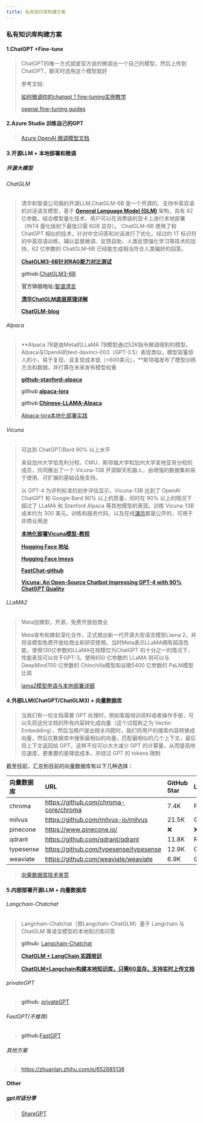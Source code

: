 ```yaml
---
title: 私有知识库构建方案
---
```


### 私有知识库构建方案

#### 1.ChatGPT +Fine-tune

>ChatGPT的唯一方式就是官方说的微调出一个自己的模型，然后上传到ChatGPT，聊天时选用这个模型就好
>
>参考文档:
>
>[如何微调你的chatgpt？fine-tuning实例教学](https://www.youtube.com/watch?v=mzz1ldrRcuc)
>
>[openai fine-tuning guides](https://platform.openai.com/docs/guides/fine-tuning/fine-tuning)	

#### 2.Azure  Studio 训练自己的GPT

>[Azure OpenAI 微调模型文档](https://learn.microsoft.com/zh-cn/azure/ai-services/openai/how-to/fine-tuning?tabs=turbo%2Cpython&pivots=programming-language-studio)



#### 3.开源LLM + 本地部署和微调

##### 开源大模型

###### ChatGLM

>清华和智谱公司搞的开源LLM,ChatGLM-6B 是一个开源的、支持中英双语的对话语言模型，基于 **[General Language Model (GLM)](https://link.zhihu.com/?target=https%3A//github.com/THUDM/GLM)** 架构，具有 62 亿参数。结合模型量化技术，用户可以在消费级的显卡上进行本地部署（INT4 量化级别下最低只需 6GB 显存）。 ChatGLM-6B 使用了和 ChatGPT 相似的技术，针对中文问答和对话进行了优化。经过约 1T 标识符的中英双语训练，辅以监督微调、反馈自助、人类反馈强化学习等技术的加持，62 亿参数的 ChatGLM-6B 已经能生成相当符合人类偏好的回答。
>
>**[ChatGLM3-6B针对RAG能力对比测试](https://luxiangdong.com/2023/10/30/chatglm3/#/ChatGLM3-6B%E6%9D%A5%E4%BA%86)**
>
>**github:**[ChatGLM3-6B](https://github.com/THUDM/ChatGLM3)
>
>**官方体验地址:**[智谱清言](https://www.chatglm.cn/)
>
>**[清华ChatGLM底层原理详解](https://zhuanlan.zhihu.com/p/630134021)**
>
>**[ChatGLM-blog](https://chatglm.cn/blog)**

###### Alpaca

>**Alpaca 7B是由Meta的LLaMA 7B模型通过52K指令微调得到的模型。Alpaca与OpenAI的text-davinci-003（GPT-3.5）表现类似，模型容量惊人的小，易于复现，且复现成本低（<600美元）。**斯坦福发布了模型训练方法和数据，并打算在未来发布模型权重
>
>**[github-stanford-alpaca](https://github.com/tatsu-lab/stanford_alpaca)**
>
>**github [alpaca-lora](https://github.com/tloen/alpaca-lora)**
>
>**github [Chinese-LLAMA-Alpaca](https://github.com/ymcui/Chinese-LLaMA-Alpaca)**
>
>[Alpaca-lora本地化部署实践](https://zhuanlan.zhihu.com/p/629998652)



###### Vicuna

>可达到 ChatGPT/Bard 90% 以上水平
>
>来自加州大学伯克利分校、CMU、斯坦福大学和加州大学圣地亚哥分校的成员，共同推出了一个 Vicuna-13B 开源聊天机器人，由增强的数据集和易于使用、可扩展的基础设施支持。
>
>以 GPT-4 为评判标准的初步评估显示，Vicuna-13B 达到了 OpenAI ChatGPT 和 Google Bard 90% 以上的质量，同时在 90% 以上的情况下超过了 LLaMA 和 Stanford Alpaca 等其他模型的表现。训练 Vicuna-13B 成本约为 300 美元。训练和服务代码，以及在线[演示](https://link.zhihu.com/?target=https%3A//www.oschina.net/action/GoToLink%3Furl%3Dhttps%3A%2F%2Fchat.lmsys.org%2F)都是公开的，可用于非商业用途
>
>**[本地化部署Vicuna模型-教程](https://zhuanlan.zhihu.com/p/633246784)**
>
>**[Hugging Face 地址](https://huggingface.co/lmsys/vicuna-13b-v1.5)**
>
>**[Hugging Face lmsys](https://huggingface.co/lmsys)**
>
>**[FastChat-github](https://github.com/lm-sys/FastChat/tree/main/fastchat)**
>
>**[Vicuna: An Open-Source Chatbot Impressing GPT-4 with 90% ChatGPT Quality](https://link.zhihu.com/?target=https%3A//vicuna.lmsys.org/)**



###### LLaMA2

>Meta加微软，开源，免费开放给商业
>
>Meta宣布和微软深化合作，正式推出新一代开源大型语言模型Llama 2，并将该模型免费开放给商业和研究使用。当时Meta表示LLaMA拥有超高性能，使用130亿参数的LLaMA在规模仅为ChatGPT 的十分之一的情况下，性能表现可以优于GPT-3。使用650 亿参数的 LLaMA 则可以与 DeepMind700 亿参数的 Chinchilla模型和谷歌5400 亿参数的 PaLM模型比肩
>
>[lama2模型申请与本地部署详细](https://www.bilibili.com/video/BV1oc411R7Fy/?vd_source=3a5c8a14693f88eaee1ab81779a7f8cb)



####  4.外部LLM(ChatGPT/ChatGLM3) + 向量数据库

>当我们有一份文档需要 GPT 处理时，例如客服培训资料或者操作手册，可以先将这份文档的所有内容转化成向量（这个过程称之为 Vector Embedding），然后当用户提出相关问题时，我们将用户的搜索内容转换成向量，然后在数据库中搜索最相似的向量，匹配最相似的几个上下文，最后将上下文返回给 GPT。这样不仅可以大大减少 GPT 的计算量，从而提高响应速度，更重要的是降低成本，并绕过 GPT 的 tokens 限制

截至目前，汇总到目前的向量数据库有以下几种选择：

| 向量数据库 | URL                                    | GitHub Star | Language      | Cloud |
| :--------- | :------------------------------------- | :---------- | :------------ | :---- |
| chroma     | https://github.com/chroma-core/chroma  | 7.4K        | Python        | ❌     |
| milvus     | https://github.com/milvus-io/milvus    | 21.5K       | Go/Python/C++ | ✅     |
| pinecone   | https://www.pinecone.io/               | ❌           | ❌             | ✅     |
| qdrant     | https://github.com/qdrant/qdrant       | 11.8K       | Rust          | ✅     |
| typesense  | https://github.com/typesense/typesense | 12.9K       | C++           | ❌     |
| weaviate   | https://github.com/weaviate/weaviate   | 6.9K        | Go            | ✅     |

>[向量数据库技术鉴赏](https://www.bilibili.com/video/BV11a4y1c7SW/)

#### 5.内部部署开源LLM + 向量数据库

###### Langchain-Chatchat

>Langchain-Chatchat（原Langchain-ChatGLM）基于 Langchain 与 ChatGLM 等语言模型的本地知识库问答 
>
>**github:** [Langchain-Chatchat](https://github.com/chatchat-space/Langchain-Chatchat)
>
>**[ChatGLM + LangChain 实践培训](https://www.bilibili.com/video/BV13M4y1e7cN/?share_source=copy_web&vd_source=e6c5aafe684f30fbe41925d61ca6d514)**
>
>**[ChatGLM+Langchain构建本地知识库，只需6G显存，支持实时上传文档](https://www.bilibili.com/video/BV1t8411y7fp/)**

###### privateGPT

>**github:** [privateGPT](https://github.com/imartinez/privateGPT)

###### FastGPT(不推荐)

>**github:**[FastGPT](https://github.com/labring/FastGPT)

###### 其他方案

>https://zhuanlan.zhihu.com/p/652685138

#### Other

##### gpt对话分享

> [ShareGPT](https://sharegpt.com/)


